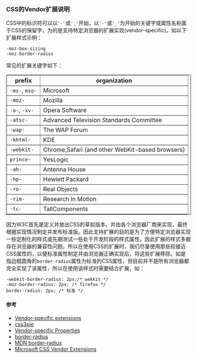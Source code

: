 ### CSS的Vendor扩展说明

CSS中的标识符可以以`'-'`或`'_'`开始，以`'-'`或`'_'`为开始的关键字或属性名称属于CSS的保留字，为的是支持特定浏览器的扩展实现(vendor-specific)。如以下扩展样式示例：

	-moz-box-sizing
	-moz-border-radius

常见的扩展关键字如下：

<table border="1">
<thead><tr><th>prefix</th><th>organization</th></tr></thead>
<tbody>
<tr><td><code>-ms-</code>, <code>mso-</code></td><td>Microsoft</td></tr>
<tr><td><code>-moz-</code></td><td>Mozilla</td></tr>
<tr><td><code>-o-</code>, <code>-xv-</code></td><td>Opera Software</td></tr>
<tr><td><code>-atsc-</code></td><td>Advanced Television Standards Committee</td></tr>
<tr><td><code>-wap-</code></td><td>The WAP Forum</td></tr>
<tr><td><code>-khtml-</code></td><td>KDE</td></tr>
<tr><td><code>-webkit-</code></td><td>Chrome,Safari (and other WebKit-based browsers)</td></tr>
<tr><td><code>prince-</code></td><td>YesLogic</td></tr>
<tr><td><code>-ah-</code></td><td>Antenna House</td></tr>
<tr><td><code>-hp-</code></td><td>Hewlett Packard</td></tr>
<tr><td><code>-ro-</code></td><td>Real Objects</td></tr>
<tr><td><code>-rim-</code></td><td>Research In Motion</td></tr>
<tr><td><code>-tc-</code></td><td>TallComponents</td></tr>
</tbody>
</table>

因为W3C首先是定义并放出CSS的草拟版本，并由各个浏览器厂商来实现，最终根据实现情况制定并发布标准版。因此支持扩展的目的是为了方便特定浏览器实现一些定制化的样式或先期测试一些处于开发阶段的样式属性，因此扩展的样式多数存在浏览器的兼容性问题。所以在使用CSS的扩展时，我们尽量使用那些较接近CSS属性的，以便标准属性制定并由浏览器正确实现后，将这些扩展移除。如是指边框圆角的`border-radius`属性为标准的CSS属性，但目前并不是所有浏览器都完全实现了该属性，所以在使用该样式时需要结合扩展，如：

	-webkit-border-radius: 2px;/* wekkit */
	-moz-border-radius: 2px; /* firefox */
	border-radius: 2px; /* 标准 */

#### 参考

+ [Vendor-specific extensions][ref-1]
+ [css3pie][ref-2]
+ [Vendor-specific Properties][ref-3]
+ [border-radius][ref-4]
+ [MDN border-radius][ref-5]
+ [Microsoft CSS Vendor Extensions][ref-6]

[ref-1]: http://www.w3.org/TR/CSS21/syndata.html#vendor-keywords
[ref-2]: http://css3pie.com/
[ref-3]: http://reference.sitepoint.com/css/vendorspecific
[ref-4]: http://www.w3.org/TR/css3-background/#the-border-radius
[ref-5]: https://developer.mozilla.org/zh-CN/docs/Web/CSS/border-radius
[ref-6]: blogs.msdn.com/b/ie/archive/2008/09/08/microsoft-css-vendor-extensions.aspx